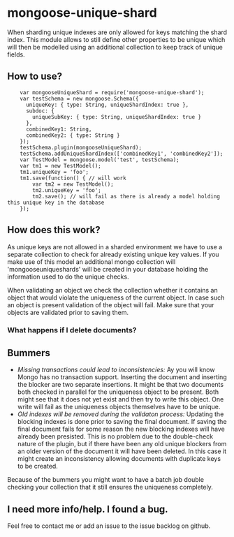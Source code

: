 # mongoose-unique-shard
When sharding unique indexes are only allowed for keys matching the shard index. This module allows to still define other properties to be unique which will then be modelled using an additional collection to keep track of unique fields.

## How to use?

````
    var mongooseUniqueShard = require('mongoose-unique-shard');
    var testSchema = new mongoose.Schema({
      uniqueKey: { type: String, uniqueShardIndex: true },
      subdoc: {
        uniqueSubKey: { type: String, uniqueShardIndex: true }
      },
      combinedKey1: String,
      combinedKey2: { type: String }
    });
    testSchema.plugin(mongooseUniqueShard);
    testSchema.addUniqueShardIndex(['combinedKey1', 'combinedKey2']);
    var TestModel = mongoose.model('test', testSchema);
    var tm1 = new TestModel();
    tm1.uniqueKey = 'foo';
    tm1.save(function() { // will work
        var tm2 = new TestModel();
        tm2.uniqueKey = 'foo';
        tm2.save(); // will fail as there is already a model holding this unique key in the database
    });

````

## How does this work?
As unique keys are not allowed in a sharded environment we have to use a separate collection to check for already existing unique key values. If you make use of this model an additional mongo collection will 'mongooseuniqueshards' will be created in your database holding the information used to do the unique checks.
 
When validating an object we check the collection whether it contains an object that would violate the uniqueness of the current object. In case such an object is present validation of the object will fail. Make sure that your objects are validated prior to saving them.



### What happens if I delete documents?

## Bummers
- *Missing transactions could lead to inconsistencies:* Ay you will know Mongo has no transaction support. Inserting the document and inserting the blocker are two separate insertions. It might be that two documents both checked in parallel for the uniqueness object to be present. Both might see that it does not yet exist and then try to write this object. One write will fail as the uniqueness objects themselves have to be unique. 
- *Old indexes will be removed during the validaton process:* Updating the blocking indexes is done prior to saving the final document. If saving the final document fails for some reason the new blocking indexes will have already been presisted. This is no problem due to the double-check nature of the plugin, but if there have been any old unique blockers from an older version of the document it will have been deleted. In this case it might create an inconsistency allowing documents with duplicate keys to be created.
 
Because of the bummers you might want to have a batch job double checking your collection that it still ensures the uniqueness completely.

## I need more info/help. I found a bug.
Feel free to contact me or add an issue to the issue backlog on github.